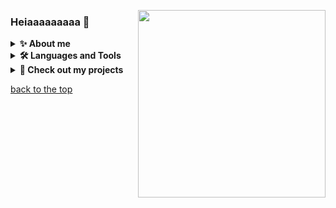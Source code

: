 <a href="https://tiril.tech/"><img align=right width=300 src="https://media.giphy.com/media/owRSsSHHoVYFa/giphy.gif?cid=ecf05e477x1o2s4g00redce35drg48yvpvs978mo68jxnlpl&ep=v1_gifs_related&rid=giphy.gif&ct=g"></a>
### Heiaaaaaaaaa 👋
<details>
  <summary><b>✨ About me</b></summary>
  <br>
  Let's just be real...
  I am a <b>huge fucking nerd</b> who <b>loves</b> everything <b>data and cybersecurity</b> 🤓
  
  As a developer and ethical hacker I have learned that documentation and clean coding is an important part of keeping my work structured. 
  It's easier to maintain and to be efficient when everything looks sharp 😎✨
  
  What I contribute with in a work enviroment:
  - Hard worker 🛠️
  - Always aiming to improve 🤔
  - Sparkling energy ✨
  - Constant learner 📖
  - Reliable ✔️
</details>

<details>
  <summary><b>🛠️ Languages and Tools</b></summary>
  <br>
  <p>
    <a href="https://www.python.org/" target=_blank><img       src="https://raw.githubusercontent.com/bablubambal/All_logo_and_pictures/1ac69ce5fbc389725f16f989fa53c62d6e1b4883/programming%20languages/python.svg" width=40 height=40>
    <a href="https://cplusplus.com/" target=_blank><img src="https://raw.githubusercontent.com/bablubambal/All_logo_and_pictures/1ac69ce5fbc389725f16f989fa53c62d6e1b4883/programming%20languages/c%2B%2B.svg" width=40 height=40>
    <a href="https://www.java.com/en/" target=_blank><img src="https://raw.githubusercontent.com/bablubambal/All_logo_and_pictures/1ac69ce5fbc389725f16f989fa53c62d6e1b4883/programming%20languages/java.svg" width=40 height=40>
    <a href="https://www.javascript.com/" target=_blank><img src="https://raw.githubusercontent.com/bablubambal/All_logo_and_pictures/1ac69ce5fbc389725f16f989fa53c62d6e1b4883/programming%20languages/javascript.svg" width=40 height=40>
    <a href="https://code.visualstudio.com/" target=_blank><img src="https://raw.githubusercontent.com/bablubambal/All_logo_and_pictures/62487087dc4f4f5efee637addbc67a16dd374bf6/text%20editors/vscode.svg" width=40 height=40>
    <a href="https://developer.mozilla.org/en-US/docs/Web/HTML" target=_blank><img src="https://raw.githubusercontent.com/bablubambal/All_logo_and_pictures/1ac69ce5fbc389725f16f989fa53c62d6e1b4883/social%20icons/html5.svg" width=40 height=40>
    <a href="https://developer.mozilla.org/en-US/docs/Web/CSS" target=_blank><img src="https://raw.githubusercontent.com/bablubambal/All_logo_and_pictures/1ac69ce5fbc389725f16f989fa53c62d6e1b4883/social%20icons/css3.svg" width=40 height=40>
    <a href="https://react.dev/" target=_blank><img src="https://github.com/bablubambal/All_logo_and_pictures/blob/main/frameworks/react.svg" width=40 height=40>
    <a href="https://flask.palletsprojects.com/en/3.0.x/" target=_blank><img src="https://github.com/bablubambal/All_logo_and_pictures/blob/main/frameworks/flask.svg" width=40 height=40>
    <a href="https://www.docker.com/" target=_blank><img src="https://github.com/bablubambal/All_logo_and_pictures/blob/main/cloud/docker.svg" width=40 height=40>
    <a href="https://github.com/" target=_blank><img src="https://github.com/bablubambal/All_logo_and_pictures/blob/main/cloud/github.svg" width=40 height=40>
    <a href="https://www.postgresql.org/" target=_blank><img src="https://github.com/bablubambal/All_logo_and_pictures/blob/main/databases/postgresql.svg" width=40 height=40>
    <a href="https://www.jetbrains.com/pycharm/" target=_blank><img src="https://github.com/bablubambal/All_logo_and_pictures/blob/main/ides/pycharm.svg" width=40 height=40>
    <a href="https://www.jetbrains.com/idea/" target=_blank><img src="https://github.com/bablubambal/All_logo_and_pictures/blob/main/ides/intellij.svg" width=40 height=40>
    <a href="https://git-scm.com/" target=_blank><img src="https://github.com/bablubambal/All_logo_and_pictures/blob/main/others/git.svg" width=40 height=40>
    <a href="https://www.gnu.org/software/bash/" target=_blank><img src="https://github.com/bablubambal/All_logo_and_pictures/blob/main/programming%20languages/bash.svg" width=40 height=40>
    <a href="https://en.wikipedia.org/wiki/C_Sharp_(programming_language)" target=_blank><img src="https://github.com/bablubambal/All_logo_and_pictures/blob/main/programming%20languages/c%23.svg" width=40 height=40>
    <a href="https://www.linux.org/" target=_blank><img src="https://github.com/bablubambal/All_logo_and_pictures/blob/main/social%20icons/linux.svg" width=40 height=40>
    <a href="https://ctf.hackthebox.com/user/profile/469819" target=_blank><img src="https://www.hackthebox.com/images/landingv3/mega-menu-logo-htb.svg" width=40 height=40>
    <a href="https://tryhackme.com/r/p/Tavy" target=_blank><img src="https://tryhackme-badges.s3.amazonaws.com/Tavy.png" alt="Tavyah TryHackMe Profile" /></a>  
  </p>
</details>
<details>
  <summary><b>🌈 Check out my projects</b></summary>
  <br>
  <p>
    You can read more of my upcoming projects at my <a href="https://tiril.tech/blog" target=_blank>blog</a>, if you like... Not forcing you! 🥶<br>
    <a href="https://tiril.tech" target=_blank><img alt="Tiril Tech Website" src="https://github.com/user-attachments/assets/0ab92ca2-b9e7-43a7-979f-89ce61bf3927" width=400 height=180></a>
    <a href="https://github.com/NaztyDomingo/Cityplanner_Tool" target=_blank><img alt="City Planner Tool" src="https://www.tiril.tech/Resources/images/CityPlannerGif.gif" width=400 height=180></a>
  </p>
</details>
      
[back to the top](#Heiaaaaaaaaa)
<!--
**Tavyah/tavyah** is a ✨ _special_ ✨ repository because its `README.md` (this file) appears on your GitHub profile.![tiril_tech_website2](https://github.com/user-attachments/assets/24134a12-01c8-48cd-8735-5f3ec7c9b92c)


Here are some ideas to get you started:

- 🔭 I’m currently working on ...
- 🌱 I’m currently learning ...
- 👯 I’m looking to collaborate on ...
- 🤔 I’m looking for help with ...
- 💬 Ask me about ...
- 📫 How to reach me: ...
- 😄 Pronouns: ...
- ⚡ Fun fact: ...
-->
